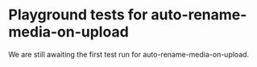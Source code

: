 # Playground tests for auto-rename-media-on-upload
We are still awaiting the first test run for auto-rename-media-on-upload.
